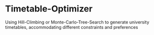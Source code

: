 # Timetable-Optimizer
Using Hill-Climbing or Monte-Carlo-Tree-Search to generate university timetables, accommodating different constraints and preferences
